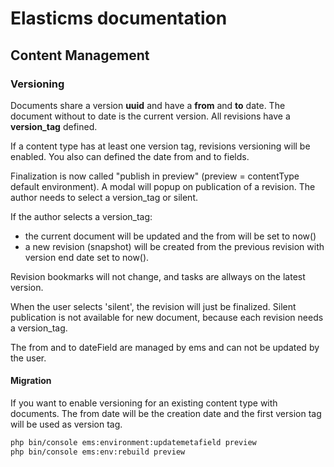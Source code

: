 # Elasticms documentation

## Content Management

### Versioning

Documents share a version **uuid** and have a **from** and **to** date.
The document without to date is the current version. All revisions have a **version_tag** defined.

If a content type has at least one version tag, revisions versioning will be enabled.
You also can defined the date from and to fields.

Finalization is now called "publish in preview" (preview = contentType default environment).
A modal will popup on publication of a revision. The author needs to select a version_tag or silent.

If the author selects a version_tag:
- the current document will be updated and the from will be set to now()
- a new revision (snapshot) will be created from the previous revision with version end date set to now().

Revision bookmarks will not change, and tasks are allways on the latest version.

When the user selects 'silent', the revision will just be finalized. 
Silent publication is not available for new document, because each revision needs a version_tag.

The from and to dateField are managed by ems and can not be updated by the user.

#### Migration

If you want to enable versioning for an existing content type with documents.
The from date will be the creation date and the first version tag will be used as version tag. 

```bash
php bin/console ems:environment:updatemetafield preview
php bin/console ems:env:rebuild preview
```





 
